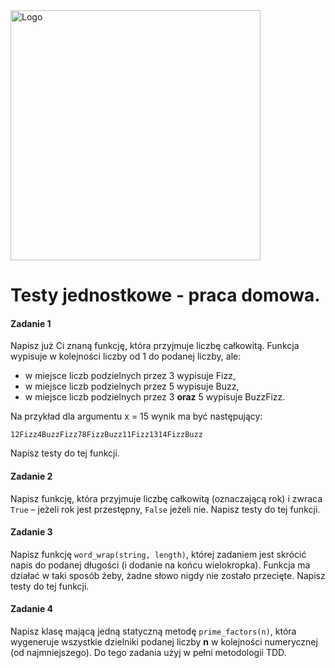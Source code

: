 <img alt="Logo" src="http://coderslab.pl/svg/logo-coderslab.svg" width="400">

# Testy jednostkowe - praca domowa.

#### Zadanie 1

Napisz już Ci znaną funkcję, która przyjmuje liczbę całkowitą. Funkcja wypisuje w kolejności liczby od 1 do podanej liczby, ale:

* w miejsce liczb podzielnych przez 3 wypisuje Fizz,
* w miejsce liczb podzielnych przez 5 wypisuje Buzz,
* w miejsce liczb podzielnych przez 3 **oraz** 5 wypisuje BuzzFizz.

Na przykład dla argumentu x = 15 wynik ma być następujący:
```
12Fizz4BuzzFizz78FizzBuzz11Fizz1314FizzBuzz
```
Napisz testy do tej funkcji.

#### Zadanie 2

Napisz funkcję, która przyjmuje liczbę całkowitą (oznaczającą rok) i zwraca `True` – jeżeli rok jest przestępny, `False` jeżeli nie. Napisz testy do tej funkcji.

#### Zadanie 3

Napisz funkcję `word_wrap(string, length)`, której zadaniem jest skrócić napis do podanej długości (i dodanie na końcu wielokropka). Funkcja ma działać w taki sposób żeby, żadne słowo nigdy nie zostało przecięte. Napisz testy do tej funkcji.

#### Zadanie 4

Napisz klasę mającą jedną statyczną metodę `prime_factors(n)`, która wygeneruje wszystkie dzielniki podanej liczby **n** w kolejności numerycznej (od najmniejszego). Do tego zadania użyj w pełni metodologii TDD.

